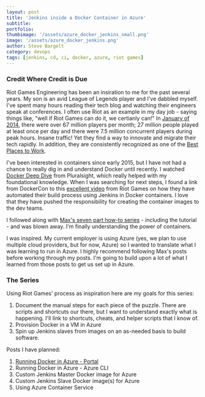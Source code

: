 ```yaml
---
layout: post
title: 'Jenkins inside a Docker Container in Azure'
subtitle: 
portfolio:  
thumbimage: '/assets/azure_docker_jenkins_small.png'
image: '/assets/azure_docker_jenkins.png'
author: Steve Bargelt
category: devops
tags: [jenkins, cd, ci, docker, azure, riot games]
---
```


### Credit Where Credit is Due

Riot Games Engineering has been an insiration to me for the past several years. My son is an avid League of Legends player and I've dabbled myself. I've spent many hours reading their tech blog and watching their engineers speak at conferences. I often use Riot as an example in my day job - saying things like, "well if Riot Games can do it, we certianly can!" In [January of 2014](http://www.riotgames.com/articles/20140711/1322/league-players-reach-new-heights-2014), there were over 67 million players per month; 27 million people played at least once per day and there were 7.5 million concurrent players during peak hours. Insane traffic! Yet they find a way to innovate and migrate their tech rapidly. In addition, they are consistently recognized as one of the [Best Places to Work](http://www.riotgames.com/articles/20150309/1656/riot-lands-13-fortune’s-100-best-companies-work-list).

I've been interested in containers since early 2015, but I have not had a chance to really dig in and understand Docker until recently. I watched [Docker Deep Dive](https://www.pluralsight.com/courses/docker-deep-dive) from Pluralsight, which really helped with my foundational knowledge. When I was searching for next steps, I found a link from DockerCon to this [excellent video](https://engineering.riotgames.com/news/thinking-inside-container-dockercon-talk-and-story-so-far) from Riot Games on how they have automated their build process using Jenkins in Docker containers. I love that they have pushed the responsibility for creating the container images to the dev teams.

I followed along with [Max's seven part how-to series](https://engineering.riotgames.com/news/thinking-inside-container) - including the tutorial - and was blown away. I'm finally understanding the power of containers. 

I was inspired. My current employer is using Azure (yes, we plan to use multiple cloud providers, but for now, Azure) so I wanted to translate what I was learning to run in Azure. I highly recommend following Max's posts before working through my posts. I'm going to build upon a lot of what I learned from those posts to get us set up in Azure.

### The Series 
Using Riot Games' process as inspiration here are my goals for this series:

1. Document the manual steps for each piece of the puzzle. There are scripts and shortcuts our there, but I want to understand exactly what is happening. I'll link to shortcuts, cheats, and helper scripts that I know of.
1. Provision Docker in a VM in Azure
1. Spin up Jenkins slaves from images on an as-needed basis to build software.

Posts I have planned:

1. [Running Docker in Azure - Portal]()
1. Running Docker in Azure - Azure CLI
1. Custom Jenkins Master Docker image for Azure
1. Custom Jenkins Slave Docker image(s) for Azure  
1. Using Azure Container Service 